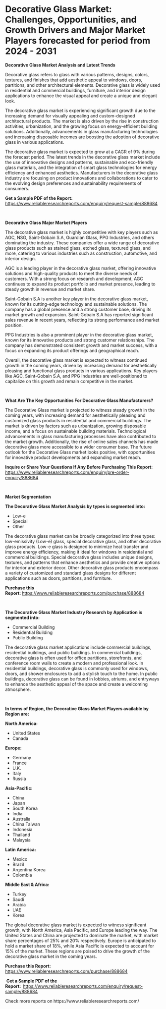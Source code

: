<p><h1>Decorative Glass Market: Challenges, Opportunities, and Growth Drivers and Major Market Players forecasted for period from 2024 - 2031</h1></p><p><strong>Decorative Glass Market Analysis and Latest Trends</strong></p>
<p><p>Decorative glass refers to glass with various patterns, designs, colors, textures, and finishes that add aesthetic appeal to windows, doors, partitions, and other architectural elements. Decorative glass is widely used in residential and commercial buildings, furniture, and interior design applications to enhance the visual appeal and create a unique and elegant look.</p><p>The decorative glass market is experiencing significant growth due to the increasing demand for visually appealing and custom-designed architectural products. The market is also driven by the rise in construction activities, urbanization, and the growing focus on energy-efficient building solutions. Additionally, advancements in glass manufacturing technologies and increasing disposable incomes are boosting the adoption of decorative glass in various applications.</p><p>The decorative glass market is expected to grow at a CAGR of 9% during the forecast period. The latest trends in the decorative glass market include the use of innovative designs and patterns, sustainable and eco-friendly glass materials, and the integration of smart glass technologies for energy efficiency and enhanced aesthetics. Manufacturers in the decorative glass industry are focusing on product innovations and collaborations to cater to the evolving design preferences and sustainability requirements of consumers.</p></p>
<p><strong>Get a Sample PDF of the Report:&nbsp;</strong> <a href="https://www.reliableresearchreports.com/enquiry/request-sample/888684">https://www.reliableresearchreports.com/enquiry/request-sample/888684</a></p>
<p>&nbsp;</p>
<p><strong>Decorative Glass Major Market Players</strong></p>
<p><p>The decorative glass market is highly competitive with key players such as AGC, NSG, Saint-Gobain S.A, Guardian Glass, PPG Industries, and others dominating the industry. These companies offer a wide range of decorative glass products such as stained glass, etched glass, textured glass, and more, catering to various industries such as construction, automotive, and interior design.</p><p>AGC is a leading player in the decorative glass market, offering innovative solutions and high-quality products to meet the diverse needs of customers. With a strong focus on research and development, AGC continues to expand its product portfolio and market presence, leading to steady growth in revenue and market share.</p><p>Saint-Gobain S.A is another key player in the decorative glass market, known for its cutting-edge technology and sustainable solutions. The company has a global presence and a strong customer base, driving its market growth and expansion. Saint-Gobain S.A has reported significant sales revenue in recent years, reflecting its strong performance and market position.</p><p>PPG Industries is also a prominent player in the decorative glass market, known for its innovative products and strong customer relationships. The company has demonstrated consistent growth and market success, with a focus on expanding its product offerings and geographical reach.</p><p>Overall, the decorative glass market is expected to witness continued growth in the coming years, driven by increasing demand for aesthetically pleasing and functional glass products in various applications. Key players like AGC, Saint-Gobain S.A, and PPG Industries are well-positioned to capitalize on this growth and remain competitive in the market.</p></p>
<p>&nbsp;</p>
<p><strong>What Are The Key Opportunities For Decorative Glass Manufacturers?</strong></p>
<p><p>The Decorative Glass market is projected to witness steady growth in the coming years, with increasing demand for aesthetically pleasing and customized glass products in residential and commercial buildings. The market is driven by factors such as urbanization, growing disposable income, and a focus on sustainable building materials. Technological advancements in glass manufacturing processes have also contributed to the market growth. Additionally, the rise of online sales channels has made decorative glass more accessible to a wider consumer base. The future outlook for the Decorative Glass market looks positive, with opportunities for innovative product developments and expanding market reach.</p></p>
<p><strong>Inquire or Share Your Questions If Any Before Purchasing This Report:</strong> <a href="https://www.reliableresearchreports.com/enquiry/pre-order-enquiry/888684">https://www.reliableresearchreports.com/enquiry/pre-order-enquiry/888684</a></p>
<p>&nbsp;</p>
<p><strong>Market Segmentation</strong></p>
<p><strong>The Decorative Glass Market Analysis by types is segmented into:</strong></p>
<p><ul><li>Low-e</li><li>Special</li><li>Other</li></ul></p>
<p><p>The decorative glass market can be broadly categorized into three types: low-emissivity (Low-e) glass, special decorative glass, and other decorative glass products. Low-e glass is designed to minimize heat transfer and improve energy efficiency, making it ideal for windows in residential and commercial buildings. Special decorative glass includes unique designs, textures, and patterns that enhance aesthetics and provide creative options for interior and exterior decor. Other decorative glass products encompass a variety of customized and standard glass designs for different applications such as doors, partitions, and furniture.</p></p>
<p><strong>Purchase this Report:&nbsp;</strong><a href="https://www.reliableresearchreports.com/purchase/888684">https://www.reliableresearchreports.com/purchase/888684</a></p>
<p>&nbsp;</p>
<p><strong>The Decorative Glass Market Industry Research by Application is segmented into:</strong></p>
<p><ul><li>Commercial Building</li><li>Residential Building</li><li>Public Building</li></ul></p>
<p><p>The decorative glass market applications include commercial buildings, residential buildings, and public buildings. In commercial buildings, decorative glass is often used for office partitions, storefronts, and conference room walls to create a modern and professional look. In residential buildings, decorative glass is commonly used for windows, doors, and shower enclosures to add a stylish touch to the home. In public buildings, decorative glass can be found in lobbies, atriums, and entryways to enhance the aesthetic appeal of the space and create a welcoming atmosphere.</p></p>
<p>&nbsp;</p>
<p><strong>In terms of Region, the Decorative Glass Market Players available by Region are:</strong></p>
<p>
    <p> <strong> North America: </strong>
        <ul>
            <li>United States</li>
            <li>Canada</li>
        </ul>
        </p> 
    <p> <strong> Europe: </strong>
        <ul>
            <li>Germany</li>
            <li>France</li>
            <li>U.K.</li>
            <li>Italy</li>
            <li>Russia</li>
        </ul>
        </p> 
    <p> <strong> Asia-Pacific: </strong>
        <ul>
            <li>China</li>
            <li>Japan</li>
            <li>South Korea</li>
            <li>India</li>
            <li>Australia</li>
            <li>China Taiwan</li>
            <li>Indonesia</li>
            <li>Thailand</li>
            <li>Malaysia</li>
        </ul>
        </p> 
    <p> <strong> Latin America: </strong>
        <ul>
            <li>Mexico</li>
            <li>Brazil</li>
            <li>Argentina Korea</li>
            <li>Colombia</li>
        </ul>
        </p> 
    <p> <strong> Middle East & Africa: </strong>
        <ul>
            <li>Turkey</li>
            <li>Saudi</li>
            <li>Arabia</li>
            <li>UAE</li>
            <li>Korea</li>
        </ul>
    </p>
    </p>
<p><p>The global decorative glass market is expected to witness significant growth, with North America, Asia Pacific, and Europe leading the way. The United States and China are projected to dominate the market, with market share percentages of 25% and 20% respectively. Europe is anticipated to hold a market share of 18%, while Asia Pacific is expected to account for 15% of the market. These regions are poised to drive the growth of the decorative glass market in the coming years.</p></p>
<p><strong>Purchase this Report: </strong><a href="https://www.reliableresearchreports.com/purchase/888684">https://www.reliableresearchreports.com/purchase/888684</a></p>
<p>&nbsp;<strong>Get a Sample PDF of the Report:&nbsp;&nbsp;</strong><a href="https://www.reliableresearchreports.com/enquiry/request-sample/888684">https://www.reliableresearchreports.com/enquiry/request-sample/888684</a></p>
<p><strong></strong></p>
<p>Check more reports on https://www.reliableresearchreports.com/</p>